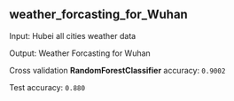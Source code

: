 ## weather_forcasting_for_Wuhan

Input: Hubei all cities weather data 

Output: Weather Forcasting for Wuhan 

Cross validation __RandomForestClassifier__ accuracy: `0.9002` 

Test accuracy: `0.880`
